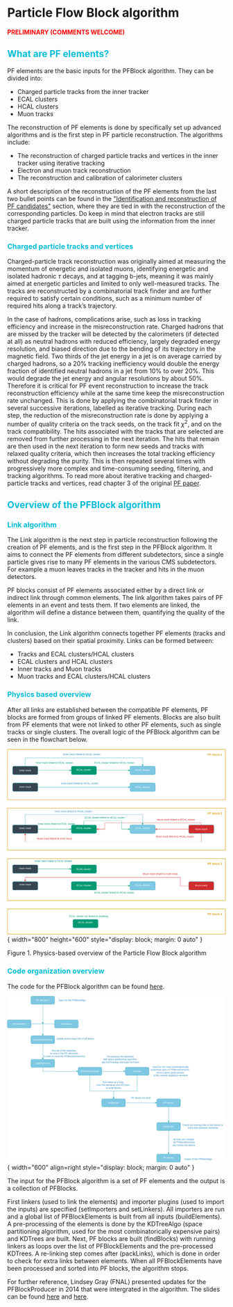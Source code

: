 # Particle Flow Block algorithm
<span style="color:red">**PRELIMINARY (COMMENTS WELCOME)**</span>

##  <span style="color:#00bdd6">What are PF elements?</span>

PF elements are the basic inputs for the PFBlock algorithm. They can be divided into:

  * Charged particle tracks from the inner tracker
  * ECAL clusters
  * HCAL clusters
  * Muon tracks

The reconstruction of PF elements is done by specifically set up advanced algorithms and is the first step in PF particle reconstruction. The algorithms include:

 * The reconstruction of charged particle tracks and vertices in the inner tracker using iterative tracking
 * Electron and muon track reconstruction
 * The reconstruction and calibration of calorimeter clusters

 A short description of the reconstruction of the PF elements from the last two bullet points can be found in the ["Identification and reconstruction of PF candidates"](corepf.md#identification-and-reconstruction-of-pf-candidates) section, where they are tied in with the reconstruction of the corresponding particles. Do keep in mind that electron tracks are still charged particle tracks that are built using the information from the inner tracker. 

###  <span style="color:#00bdd6">Charged particle tracks and vertices</span>

Charged-particle track reconstruction was originally aimed at measuring the momentum of energetic and isolated muons, identifying energetic and isolated hadronic $\tau$ decays, and at tagging b-jets, meaning it was mainly aimed at energetic particles and limited to only well-measured tracks. The tracks are reconstructed by a combinatorial track finder and are further required to satisfy certain conditions, such as a minimum number of required hits along a track’s trajectory. 

In the case of hadrons, complications arise, such as loss in tracking efficiency and increase in the misreconstruction rate. Charged hadrons that are missed by the tracker will be detected by the calorimeters (if detected at all) as neutral hadrons with reduced efficiency, largely degraded energy resolution, and biased direction due to the bending of its trajectory in the magnetic field. Two thirds of the jet energy in a jet is on average carried by charged hadrons, so a 20% tracking inefficiency would double the energy fraction of identified neutral hadrons in a jet from 10% to over 20%. This would degrade the jet energy and angular resolutions by about 50%. Therefore it is critical for PF event reconstruction to increase the track reconstruction efficiency while at the same time keep the misreconstruction rate unchanged. This is done by applying the combinatorial track finder in several successive iterations, labelled as iterative tracking. During each step, the reduction of the misreconstruction rate is done by applying a number of quality criteria on the track seeds, on the track fit $\chi^{2}$, and on the track compatibility. The hits associated with the tracks that are selected are removed from further processing in the next iteration. The hits that remain are then used in the next iteration to form new seeds and tracks with relaxed quality criteria, which then increases the total tracking efficiency without degrading the purity. This is then repeated several times with progressively more complex and time-consuming seeding, filtering, and tracking algorithms. To read more about iterative tracking and charged-particle tracks and vertices, read chapter 3 of the original <a href="https://arxiv.org/pdf/1706.04965.pdf" target="_blank" rel="noopener">PF paper</a>.

##  <span style="color:#00bdd6">Overview of the PFBlock algorithm</span>

###  <span style="color:#00bdd6">Link algorithm</span>
The Link algorithm is the next step in particle reconstruction following the creation of PF elements, and is the first step in the PFBlock algorithm. It aims to connect the PF elements from different subdetectors, since a single particle gives rise to many PF elements in the various CMS subdetectors. For example a muon leaves tracks in the tracker and hits in the muon detectors.

PF blocks consist of PF elements associated either by a direct link or indirect link through common elements. The link algorithm takes pairs of PF elements in an event and tests them. If two elements are linked, the algorithm will define a distance between them, quantifying the quality of the link. 

In conclusion, the Link algorithm connects together PF elements (tracks and clusters) based on their spatial proximity. Links can be formed between:

  * Tracks and ECAL clusters/HCAL clusters
  * ECAL clusters and HCAL clusters
  * Inner tracks and Muon tracks
  * Muon tracks and ECAL clusters/HCAL clusters

### <span style="color:#00bdd6">Physics based overview</span>
After all links are established between the compatible PF elements, PF blocks are formed from groups of linked PF elements. Blocks are also built from PF elements that were not linked to other PF elements, such as single tracks or single clusters. The overall logic of the PFBlock algorithm can be seen in the flowchart below.

 ![blocklog](assets/PFBlockAlgo_logic.drawio.svg){ width="800" height="600" style="display: block; margin: 0 auto" }
  <figcaption>Figure 1. Physics-based overview of the Particle Flow Block algorithm </figcaption> 

### <span style="color:#00bdd6">Code organization overview</span>

The code for the PFBlock algorithm can be found <a href="https://github.com/cms-sw/cmssw/blob/master/RecoParticleFlow/PFProducer/src/PFBlockAlgo.cc" target="_blank" rel="noopener">here</a>.


 ![blockcode](assets/PFBlockAlgo_code.drawio.svg){ width="600" align=right style="display: block; margin: 0 auto" }


The input for the PFBlock algorithm is a set of PF elements and the output is a collection of PFBlocks.

First linkers (used to link the elements) and importer plugins (used to import the inputs) are specified (setImporters and setLinkers). All importers are run and a global list of PFBlockElements is built from all inputs (buildElements). A pre-processing of the elements is done by the KDTreeAlgo (space partitioning algorithm, used for the most combinatorically expensive pairs) and KDTrees are built. Next, PF blocks are built (findBlocks) with running linkers as loops over the list of PFBlockElements and the pre-processed KDTrees. A re-linking step comes after (packLinks), which is done in order to check for extra links between elements. When all PFBlockElements have been processed and sorted into PF blocks, the algorithm stops. 

For further reference, Lindsey Gray (FNAL) presented updates for the PFBlockProducer in 2014 that were intergrated in the algorithm. The slides can be found [here](assets/presentations/PFBA_LindseyGray_08042014.pdf) and [here](assets/presentations/PFBAValidation_LindseyGray_22042014.pdf).